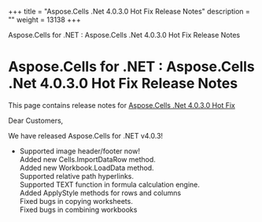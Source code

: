 +++
title = "Aspose.Cells .Net 4.0.3.0 Hot Fix Release Notes" 
description = "" 
weight = 13138 
+++

Aspose.Cells for .NET : Aspose.Cells .Net 4.0.3.0 Hot Fix Release Notes  

# Aspose.Cells for .NET : Aspose.Cells .Net 4.0.3.0 Hot Fix Release Notes


This page contains release notes for [Aspose.Cells .Net 4.0.3.0 Hot Fix](http://www.aspose.com/downloads/cells/net/new-releases/aspose.cells-.net-4.0.3.0-hot-fix/)

Dear Customers,

We have released Aspose.Cells for .NET v4.0.3!

*   Supported image header/footer now!  
    Added new Cells.ImportDataRow method.  
    Added new Workbook.LoadData method.  
    Supported relative path hyperlinks.  
    Supported TEXT function in formula calculation engine.  
    Added ApplyStyle methods for rows and columns  
    Fixed bugs in copying worksheets.  
    Fixed bugs in combining workbooks

